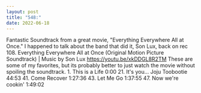 ```yaml
---
layout: post
title: "548:"
date: 2022-06-18
---
```


Fantastic Soundtrack from a great movie, "Everything Everywhere All at Once." I happened to talk about the band that did it, Son Lux, back on rec 108.
 Everything Everywhere All at Once (Original Motion Picture Soundtrack) | Music by Son Lux
https://youtu.be/xkDDGL8R2TM These are some of my favorites, but its probably better to just watch the movie without spoiling the soundtrack. 1. This is a Life 0:00 21. It's you... Joju Toobootie 44:53 41. Come Recover 1:27:36 43. Let Me Go 1:37:55 47. Now we're cookin' 1:49:02
